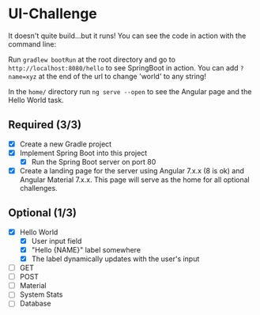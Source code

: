 # UI-Challenge

It doesn't quite build...but it runs! You can see the code in action with the command line:

Run `gradlew bootRun` at the root directory and go to `http://localhost:8080/hello` to see SpringBoot in action.
You can add `?name=xyz` at the end of the url to change 'world' to any string!

In the `home/` directory run `ng serve --open` to see the Angular page and the Hello World task.

## Required (3/3)

- [X] Create a new Gradle project
- [X] Implement Spring Boot into this project
    - [X] Run the Spring Boot server on port 80
- [X] Create a landing page for the server using Angular 7.x.x (8 is ok) and Angular Material 7.x.x. This page will serve as the home for all optional challenges.

## Optional (1/3)

- [X] Hello World
    - [X] User input field
    - [X] "Hello {NAME}" label somewhere
    - [X] The label dynamically updates with the user's input
- [ ] GET
- [ ] POST
- [ ] Material
- [ ] System Stats
- [ ] Database
